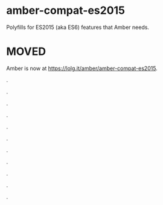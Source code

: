 # amber-compat-es2015
Polyfills for ES2015 (aka ES6) features that Amber needs.

MOVED
====

Amber is now at https://lolg.it/amber/amber-compat-es2015.

.

.

.

.

.

.

.

.

.

.

.

